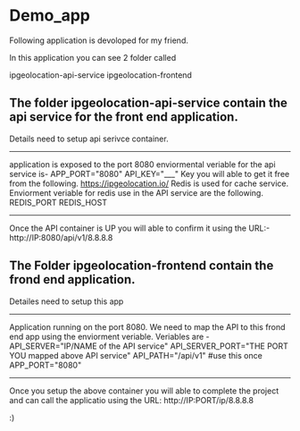 # Demo_app
Following application is devoloped for my friend.

In this application you can see 2 folder called

ipgeolocation-api-service
ipgeolocation-frontend

## The folder ipgeolocation-api-service contain the api service for the front end application.

Details need to setup api serivce container.

___

application is exposed to the port 8080
enviormental veriable for  the api service is-
APP_PORT="8080"
API_KEY="___"
Key you will able to get it free from the following.
https://ipgeolocation.io/
Redis is used for cache service.
Enviorment veriable for redis use in the API service are the following.
REDIS_PORT
REDIS_HOST

___

Once the API container is UP you will able to confirm it using the URL:- http://IP:8080/api/v1/8.8.8.8

## The Folder ipgeolocation-frontend contain the frond end application.

Detailes need to setup this app

____

Application running on the port 8080.
We need to map the API to this frond end app using the enviorment veriable.
Veriables are -
API_SERVER="IP/NAME of the API service"
API_SERVER_PORT="THE PORT YOU mapped above API service"
API_PATH="/api/v1" #use this once
APP_PORT="8080"

____

Once you setup the above container you will able to complete the project and can call the applicatio using the URL: http://IP:PORT/ip/8.8.8.8

:)


